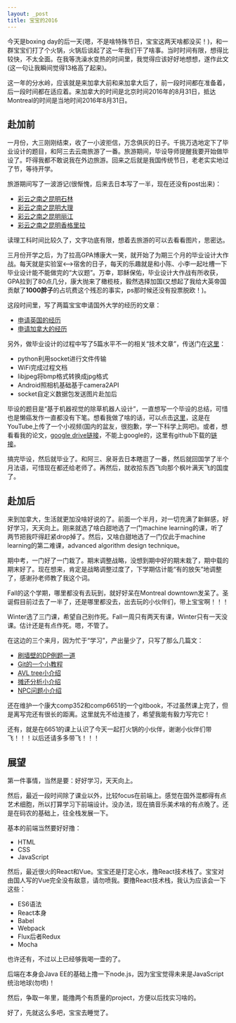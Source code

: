 ```yaml
---
layout: _post
title: 宝宝的2016
---
```


今天是boxing day的后一天(嗯，不是啥特殊节日，宝宝这两天啥都没买！)，和一群宝宝们打了个火锅，火锅后谈起了这一年我们干了啥事。当时时间有限，想得比较快，不太全面。在我等洗澡水变热的时间里，我觉得应该好好地想想，遂作此文(这一句让我瞬间觉得13格高了起来)。

这一年的分水岭，应该就是来加拿大前和来加拿大后了，前一段时间都在准备着，后一段时间都在适应着。来加拿大的时间是北京时间2016年的8月31日，抵达Montreal的时间是当地时间2016年8月31日。

## 赴加前

一月份，大三刚刚结束，收了一小波拒信，万念俱灰的日子。千挑万选地定下了毕业设计的题目，和阿三去云南旅游了一番。旅游期间，毕设导师提醒我要开始做毕设了。吓得我都不敢说我在外边旅游。回来之后就是我国传统节日，老老实实地过了节，等待开学。

旅游期间写了一波游记(很惭愧，后来去日本写了一半，现在还没有post出来)：

- [彩云之南之昆明石林](http://www.jianshu.com/p/d7537f0b6fdf)
- [彩云之南之昆明大理](http://www.jianshu.com/p/ede041a056af)
- [彩云之南之昆明丽江](http://www.jianshu.com/p/1784d79d989a)
- [彩云之南之昆明香格里拉](http://www.jianshu.com/p/0acb85413614)

读理工科时间比较久了，文字功底有限，想着去旅游的可以去看看图片，思密达。

三月份开学之后，为了拉高GPA博康大一笑，就开始了为期三个月的毕业设计大作战。每天就是实验室<—>宿舍的日子，每天的乐趣就是和小陈、小李一起吐槽一下毕业设计能不能做完的“大议题”。万幸，耶稣保佑，毕业设计大作战有所收获，GPA拉到了80点几分，康大抛来了橄榄枝，毅然选择加国(又想起了我给大英帝国贡献了**1000胖子**的占坑费这个残忍的事实，ps那时候还没有投票脱欧！)。

这段时间里，写了两篇宝宝申请国外大学的经历的文章：

- [申请英国的经历](http://www.jianshu.com/p/9ad81e4234eb)
- [申请加拿大的经历](http://www.jianshu.com/p/5f3219de8716)

另外，做毕业设计的过程中写了5篇水平不一的相关“技术文章”，传送门在[这里](http://www.jianshu.com/notebooks/3532070/latest)：

- python利用socket进行文件传输
- WiFi完成过程文档
- libjpeg将bmp格式转换成jpg格式
- Android照相机基础基于camera2API
- socket自定义数据包发送图片赴加后

毕设的题目是“基于机器视觉的除草机器人设计”，一直想写一个毕设的总结，可惜也是懒癌发作一直都没有下笔。想看我做了啥的话，可以点击[这里](https://youtu.be/4Qx2GHp2ZlI)，这是在YouTube上传了一个小视频(国内的盆友，很抱歉，学一下科学上网吧)。或者，想看看我的论文，[google drive链接](https://drive.google.com/file/d/0B6BbO0GO6NXROVcwTEEzeVNqSzg/view?usp=sharing)，不能上google的，这里有github下载的[链接](https://github.com/LAIHAOTAO/laihaotao.github.io/raw/master/documents/paper.pdf)。

搞完毕设，然后就毕业了。和阿三、泉哥去日本瞎逛了一番，然后就回国学了半个月法语，可惜现在都还给老师了。再然后，就收拾东西飞向那个枫叶满天飞的国度了。

## 赴加后

来到加拿大，生活就更加没啥好说的了。前面一个半月，对一切充满了新鲜感，好好学习，天天向上。刚来就选了啥白甜地选了一门machine learning的课，听了两节把我吓得赶紧drop掉了。然后，又啥白甜地选了一门仅此于machine learning的第二难课，advanced algorithm design technique。

期中考，一门好了一门栽了。期末调整战略，没想到期中好的期末栽了，期中载的期末好了。现在想来，肯定是战略调整过度了，下学期估计能“有的放矢”地调整了，感谢孙老师教了我这个词。

Fall的这个学期，哪里都没有去玩到，就好好呆在Montreal downtown发呆了。圣诞假目前过去了一半了，还是哪里都没去，出去玩的小伙伴们，带上宝宝啊！！！

Winter选了三门课，希望自己别作死。Fall一周只有两天有课，Winter只有一天没课。估计还是有点作死。嗯，不管了。

在这边的三个来月，因为忙于“学习”，产出量少了，只写了那么几篇文：

- [刷墙壁的DP例题一道](http://laihaotao.github.io/2016/11/06/dp-painting/)
- [Git的一个小教程](http://laihaotao.github.io/2016/11/16/git-one/)
- [AVL tree小介绍](http://laihaotao.github.io/2016/12/05/avl-tree/)
- [摊还分析小介绍](http://laihaotao.github.io/2016/12/12/amortized-analysis/)
- [NPC问题小介绍](http://laihaotao.github.io/2016/12/13/algo-npc/)

还在维护一个康大comp352和comp6651的一个gitbook，不过虽然课上完了，但是离写完还有很长的距离。这里就先不给连接了，希望我能有毅力写完它！

还有，就是在6651的课上认识了今天一起打火锅的小伙伴，谢谢小伙伴们带飞！！！以后还请多多带飞！！！

## 展望

第一件事情，当然是要：好好学习，天天向上。

然后，最近一段时间除了课业以外，比较focus在前端上。感觉在国外混都得有点艺术细胞，所以打算学习下前端设计。没办法，现在搞音乐美术啥的有点晚了。还是在码农的基础上，往全栈发展一下。

基本的前端当然要好好撸：

- HTML
- CSS
- JavaScript

然后，最近很火的React和Vue。宝宝还是打定心水，撸React技术栈了。宝宝对由国人写的Vue完全没有敌意，请勿喷我。要撸React技术栈，我认为应该会一下这些：

- ES6语法
- React本身
- Babel
- Webpack
- Flux后者Redux
- Mocha

也许还有，不过以上已经够我喝一壶的了。

后端在本身会Java EE的基础上撸一下node.js，因为宝宝觉得未来是JavaScript统治地球(勿喷)！

然后，争取一年里，能撸两个有质量的project，方便以后找实习啥的。

好了，先就这么多吧，宝宝去睡觉了。